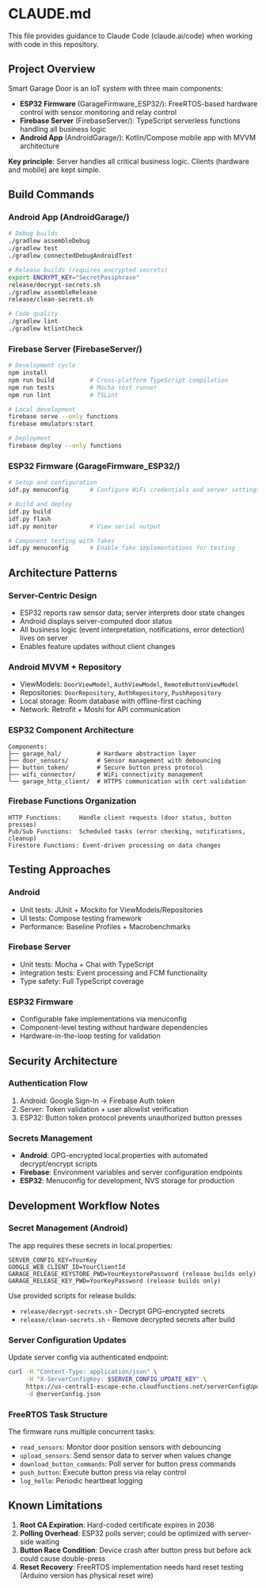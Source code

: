 # CLAUDE.md

This file provides guidance to Claude Code (claude.ai/code) when working with code in this repository.

## Project Overview

Smart Garage Door is an IoT system with three main components:
- **ESP32 Firmware** (GarageFirmware_ESP32/): FreeRTOS-based hardware control with sensor monitoring and relay control
- **Firebase Server** (FirebaseServer/): TypeScript serverless functions handling all business logic
- **Android App** (AndroidGarage/): Kotlin/Compose mobile app with MVVM architecture

**Key principle**: Server handles all critical business logic. Clients (hardware and mobile) are kept simple.

## Build Commands

### Android App (AndroidGarage/)
```bash
# Debug builds
./gradlew assembleDebug
./gradlew test
./gradlew connectedDebugAndroidTest

# Release builds (requires encrypted secrets)
export ENCRYPT_KEY="SecretPassphrase"
release/decrypt-secrets.sh
./gradlew assembleRelease
release/clean-secrets.sh

# Code quality
./gradlew lint
./gradlew ktlintCheck
```

### Firebase Server (FirebaseServer/)
```bash
# Development cycle
npm install
npm run build          # Cross-platform TypeScript compilation
npm run tests          # Mocha test runner
npm run lint           # TSLint

# Local development
firebase serve --only functions
firebase emulators:start

# Deployment
firebase deploy --only functions
```

### ESP32 Firmware (GarageFirmware_ESP32/)
```bash
# Setup and configuration
idf.py menuconfig      # Configure WiFi credentials and server settings

# Build and deploy
idf.py build
idf.py flash
idf.py monitor         # View serial output

# Component testing with fakes
idf.py menuconfig      # Enable fake implementations for testing
```

## Architecture Patterns

### Server-Centric Design
- ESP32 reports raw sensor data; server interprets door state changes
- Android displays server-computed door status
- All business logic (event interpretation, notifications, error detection) lives on server
- Enables feature updates without client changes

### Android MVVM + Repository
- ViewModels: `DoorViewModel`, `AuthViewModel`, `RemoteButtonViewModel`
- Repositories: `DoorRepository`, `AuthRepository`, `PushRepository`
- Local storage: Room database with offline-first caching
- Network: Retrofit + Moshi for API communication

### ESP32 Component Architecture
```
Components:
├── garage_hal/          # Hardware abstraction layer
├── door_sensors/        # Sensor management with debouncing
├── button_token/        # Secure button press protocol
├── wifi_connector/      # WiFi connectivity management
└── garage_http_client/  # HTTPS communication with cert validation
```

### Firebase Functions Organization
```
HTTP Functions:     Handle client requests (door status, button presses)
Pub/Sub Functions:  Scheduled tasks (error checking, notifications, cleanup)
Firestore Functions: Event-driven processing on data changes
```

## Testing Approaches

### Android
- Unit tests: JUnit + Mockito for ViewModels/Repositories
- UI tests: Compose testing framework
- Performance: Baseline Profiles + Macrobenchmarks

### Firebase Server
- Unit tests: Mocha + Chai with TypeScript
- Integration tests: Event processing and FCM functionality
- Type safety: Full TypeScript coverage

### ESP32 Firmware
- Configurable fake implementations via menuconfig
- Component-level testing without hardware dependencies
- Hardware-in-the-loop testing for validation

## Security Architecture

### Authentication Flow
1. Android: Google Sign-In → Firebase Auth token
2. Server: Token validation + user allowlist verification  
3. ESP32: Button token protocol prevents unauthorized button presses

### Secrets Management
- **Android**: GPG-encrypted local.properties with automated decrypt/encrypt scripts
- **Firebase**: Environment variables and server configuration endpoints
- **ESP32**: Menuconfig for development, NVS storage for production

## Development Workflow Notes

### Secret Management (Android)
The app requires these secrets in local.properties:
```
SERVER_CONFIG_KEY=YourKey
GOOGLE_WEB_CLIENT_ID=YourClientId
GARAGE_RELEASE_KEYSTORE_PWD=YourKeystorePassword (release builds only)
GARAGE_RELEASE_KEY_PWD=YourKeyPassword (release builds only)
```

Use provided scripts for release builds:
- `release/decrypt-secrets.sh` - Decrypt GPG-encrypted secrets
- `release/clean-secrets.sh` - Remove decrypted secrets after build

### Server Configuration Updates
Update server config via authenticated endpoint:
```bash
curl -H "Content-Type: application/json" \
     -H "X-ServerConfigKey: $SERVER_CONFIG_UPDATE_KEY" \
     https://us-central1-escape-echo.cloudfunctions.net/serverConfigUpdate \
     -d @serverConfig.json
```

### FreeRTOS Task Structure
The firmware runs multiple concurrent tasks:
- `read_sensors`: Monitor door position sensors with debouncing
- `upload_sensors`: Send sensor data to server when values change
- `download_button_commands`: Poll server for button press commands
- `push_button`: Execute button press via relay control
- `log_hello`: Periodic heartbeat logging

## Known Limitations

1. **Root CA Expiration**: Hard-coded certificate expires in 2036
2. **Polling Overhead**: ESP32 polls server; could be optimized with server-side waiting
3. **Button Race Condition**: Device crash after button press but before ack could cause double-press
4. **Reset Recovery**: FreeRTOS implementation needs hard reset testing (Arduino version has physical reset wire)